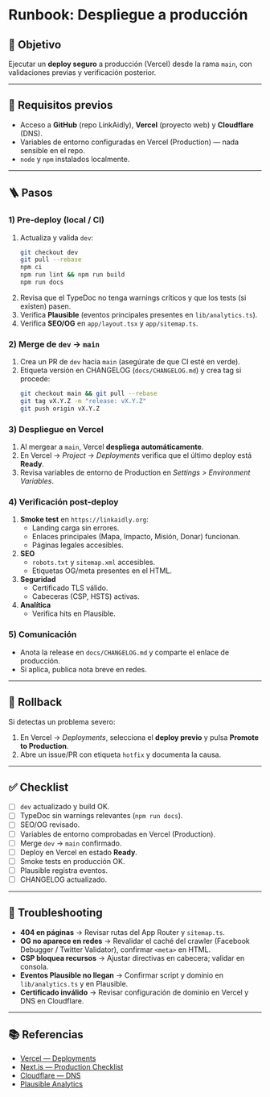 


# Runbook: Despliegue a producción

## 🎯 Objetivo
Ejecutar un **deploy seguro** a producción (Vercel) desde la rama `main`, con validaciones previas y verificación posterior.

---

## 🧭 Requisitos previos
- Acceso a **GitHub** (repo LinkAidly), **Vercel** (proyecto web) y **Cloudflare** (DNS).
- Variables de entorno configuradas en Vercel (Production) — nada sensible en el repo.
- `node` y `npm` instalados localmente.

---

## 🪜 Pasos

### 1) Pre‑deploy (local / CI)
1. Actualiza y valida `dev`:
   ```bash
   git checkout dev
   git pull --rebase
   npm ci
   npm run lint && npm run build
   npm run docs
   ```
2. Revisa que el TypeDoc no tenga warnings críticos y que los tests (si existen) pasen.
3. Verifica **Plausible** (eventos principales presentes en `lib/analytics.ts`).
4. Verifica **SEO/OG** en `app/layout.tsx` y `app/sitemap.ts`.

### 2) Merge de `dev` → `main`
1. Crea un PR de `dev` hacia `main` (asegúrate de que CI esté en verde).
2. Etiqueta versión en CHANGELOG (`docs/CHANGELOG.md`) y crea tag si procede:
   ```bash
   git checkout main && git pull --rebase
   git tag vX.Y.Z -m "release: vX.Y.Z"
   git push origin vX.Y.Z
   ```

### 3) Despliegue en Vercel
1. Al mergear a `main`, Vercel **despliega automáticamente**.
2. En Vercel → *Project* → *Deployments* verifica que el último deploy está **Ready**.
3. Revisa variables de entorno de Production en *Settings > Environment Variables*.

### 4) Verificación post‑deploy
1. **Smoke test** en `https://linkaidly.org`:
   - Landing carga sin errores.
   - Enlaces principales (Mapa, Impacto, Misión, Donar) funcionan.
   - Páginas legales accesibles.
2. **SEO**
   - `robots.txt` y `sitemap.xml` accesibles.
   - Etiquetas OG/meta presentes en el HTML.
3. **Seguridad**
   - Certificado TLS válido.
   - Cabeceras (CSP, HSTS) activas.
4. **Analítica**
   - Verifica hits en Plausible.

### 5) Comunicación
- Anota la release en `docs/CHANGELOG.md` y comparte el enlace de producción.
- Si aplica, publica nota breve en redes.

---

## 🔁 Rollback
Si detectas un problema severo:
1. En Vercel → *Deployments*, selecciona el **deploy previo** y pulsa **Promote to Production**.
2. Abre un issue/PR con etiqueta `hotfix` y documenta la causa.

---

## ✅ Checklist
- [ ] `dev` actualizado y build OK.
- [ ] TypeDoc sin warnings relevantes (`npm run docs`).
- [ ] SEO/OG revisado.
- [ ] Variables de entorno comprobadas en Vercel (Production).
- [ ] Merge `dev` → `main` confirmado.
- [ ] Deploy en Vercel en estado **Ready**.
- [ ] Smoke tests en producción OK.
- [ ] Plausible registra eventos.
- [ ] CHANGELOG actualizado.

---

## 🧯 Troubleshooting
- **404 en páginas** → Revisar rutas del App Router y `sitemap.ts`.
- **OG no aparece en redes** → Revalidar el caché del crawler (Facebook Debugger / Twitter Validator), confirmar `<meta>` en HTML.
- **CSP bloquea recursos** → Ajustar directivas en cabecera; validar en consola.
- **Eventos Plausible no llegan** → Confirmar script y dominio en `lib/analytics.ts` y en Plausible.
- **Certificado inválido** → Revisar configuración de dominio en Vercel y DNS en Cloudflare.

---

## 📚 Referencias
- [Vercel — Deployments](https://vercel.com/docs/deployments)
- [Next.js — Production Checklist](https://nextjs.org/docs/advanced-features/measuring-performance)
- [Cloudflare — DNS](https://developers.cloudflare.com/dns/)
- [Plausible Analytics](https://plausible.io/docs)